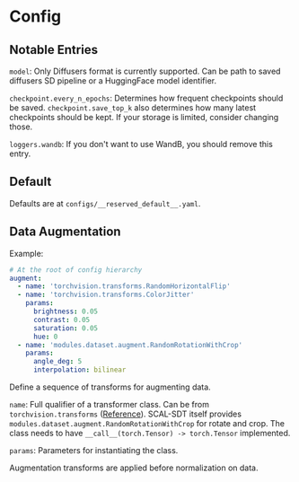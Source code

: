 # Config

## Notable Entries

`model`: Only Diffusers format is currently supported. Can be path to saved diffusers SD pipeline or a HuggingFace model
identifier.

`checkpoint.every_n_epochs`: Determines how frequent checkpoints should be saved. `checkpoint.save_top_k` also
determines how many latest checkpoints should be kept. If your storage is limited, consider changing those.

`loggers.wandb`: If you don't want to use WandB, you should remove this entry.

## Default

Defaults are at `configs/__reserved_default__.yaml`.

## Data Augmentation

Example:

```yaml
# At the root of config hierarchy
augment:
  - name: 'torchvision.transforms.RandomHorizontalFlip'
  - name: 'torchvision.transforms.ColorJitter'
    params:
      brightness: 0.05
      contrast: 0.05
      saturation: 0.05
      hue: 0
  - name: 'modules.dataset.augment.RandomRotationWithCrop'
    params:
      angle_deg: 5
      interpolation: bilinear
```

Define a sequence of transforms for augmenting data.

`name`: Full qualifier of a transformer class.
Can be from `torchvision.transforms`
([Reference](https://pytorch.org/vision/stable/transforms.html#transforms-on-pil-image-and-torch-tensor)).
SCAL-SDT itself provides `modules.dataset.augment.RandomRotationWithCrop` for rotate and crop.
The class needs to have `__call__(torch.Tensor) -> torch.Tensor` implemented.

`params`: Parameters for instantiating the class.

Augmentation transforms are applied before normalization on data.
